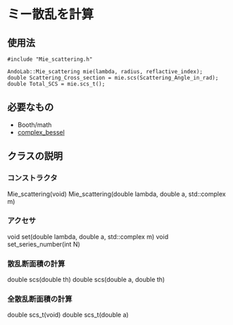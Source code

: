 # ミー散乱を計算

## 使用法

```c++:
#include "Mie_scattering.h"

AndoLab::Mie_scattering mie(lambda, radius, reflactive_index);
double Scattering_Cross_section = mie.scs(Scattering_Angle_in_rad);
double Total_SCS = mie.scs_t();
```

## 必要なもの

* Booth/math
* [complex_bessel](https://github.com/joeydumont/complex_bessel)

## クラスの説明

### コンストラクタ
Mie_scattering(void)
Mie_scattering(double lambda, double a, std::complex <double> m)

### アクセサ
void set(double lambda, double a, std::complex <double> m)
void set_series_number(int N)

### 散乱断面積の計算
double scs(double th)
double scs(double a, double th)
  
### 全散乱断面積の計算
double scs_t(void)
double scs_t(double a)